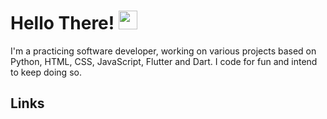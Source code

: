 # Hello There! <img src="https://raw.githubusercontent.com/MartinHeinz/MartinHeinz/master/wave.gif" width="30px">
I'm a practicing software developer, working on various projects based on Python, HTML, CSS, JavaScript, Flutter and Dart. I code for fun and intend to keep doing so. 
## Links


